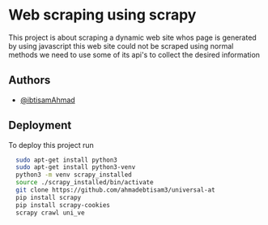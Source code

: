 
# Web scraping using scrapy
This project is about scraping a dynamic web site whos page is generated by using javascript
this web site could not be scraped using normal methods we need to use some of its api's to collect the desired information

## Authors

- [@ibtisamAhmad](https://github.com/ahmadebtisam3/)


  
## Deployment

To deploy this project run

```bash
  sudo apt-get install python3
  sudo apt-get install python3-venv
  python3 -m venv scrapy_installed
  source ./scrapy_installed/bin/activate
  git clone https://github.com/ahmadebtisam3/universal-at
  pip install scrapy
  pip install scrapy-cookies
  scrapy crawl uni_ve
```

  

  
